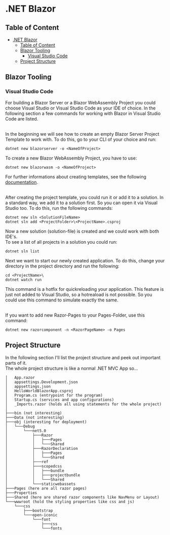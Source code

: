 # .NET Blazor 

## Table of Content
- [.NET Blazor](#net-blazor)
  - [Table of Content](#table-of-content)
  - [Blazor Tooling](#blazor-tooling)
    - [Visual Studio Code](#visual-studio-code)
  - [Project Structure](#project-structure)

## Blazor Tooling
### Visual Studio Code
For building a Blazor Server or a Blazor WebAssembly Project you could choose Visual Studio or Visual Studio Code as your IDE of choice.
In the following section a few commands for working with Blazor in Visual Studio Code are listed. <br><br>

In the beginning we will see how to create an empty Blazor Server Project Template to work with. To do this, go to your CLI of your choice and run:
```pwsh
dotnet new blazorserver -o <NameOfProject>
```
To create a new Blazor WebAssembly Project, you have to use:
```pwsh
dotnet new blazorwasm -o <NameOfProject>
```
For further informations about creating templates, see the following [documentation](https://docs.microsoft.com/de-de/aspnet/core/blazor/tooling?view=aspnetcore-5.0&pivots=linux). <br><br>

After creating the project template, you could run it or add it to a solution. In a standard way, we add it to a solution first. So you can open it via Visual Studio too. To do this, run the following commands:
```pwsh
dotnet new sln <SolutionFileName>
dotnet sln add <ProjectFolder>\<ProjectName>.csproj
```
Now a new solution (solution-file) is created and we could work with both IDE's. <br>
To see a list of all projects in a solution you could run:
```pwsh
dotnet sln list
```

Next we want to start our newly created application. To do this, change your directory in the project directory and run the following:
```pwsh
cd <ProjectName>\
dotnet watch run
```
This command is a hotfix for quickreloading your application. This feature is just not added to Visual Studio, so a hotreaload is not possible. So you could use this command to simulate exactly the same. <br><br>

If you want to add new Razor-Pages to your Pages-Folder, use this command:
```pwsh
dotnet new razorcomponent -n <RazorPageName> -o Pages
```

## Project Structure
In the following section I'll list the project structure and peek out important parts of it. <br>
The whole project structure is like a normal .NET MVC App so...
```pwsh
│   App.razor
│   appsettings.Development.json
│   appsettings.json
│   HelloWorldBlazorApp.csproj
│   Program.cs (entrypoint for the program)
│   Startup.cs (services and app configurations)
│   _Imports.razor (holds all using statements for the whole project)
│
├───bin (not interesting)
├───Data (not interesting)
├───obj (interesting for deployment)
│   └───Debug
│       └───net5.0
│           ├───Razor
│           │   ├───Pages
│           │   └───Shared
│           ├───RazorDeclaration
│           │   ├───Pages
│           │   └───Shared
│           ├───ref
│           ├───scopedcss
│           │   ├───bundle
│           │   ├───projectbundle
│           │   └───Shared
│           └───staticwebassets
├───Pages (here are all razor pages)
├───Properties
├───Shared (here are shared razor components like NavMenu or Layout)
└───wwwroot (hold the styling properties like css and js)
    └───css
        ├───bootstrap
        └───open-iconic
            └───font
                ├───css
                └───fonts
```
